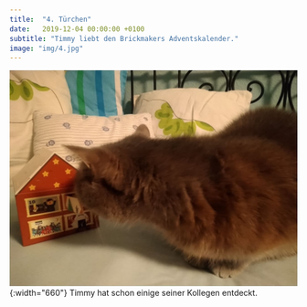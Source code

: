 ```yaml
---
title:  "4. Türchen"
date:   2019-12-04 00:00:00 +0100
subtitle: "Timmy liebt den Brickmakers Adventskalender."
image: "img/4.jpg"
---
```


![Timmy](../img/4.jpg){:width="660"}
Timmy hat schon einige seiner Kollegen entdeckt.